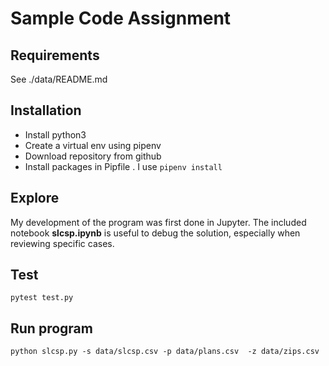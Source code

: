 # Sample Code Assignment

## Requirements
See ./data/README.md

## Installation
- Install python3
- Create a virtual env using pipenv
- Download repository from github
- Install packages in Pipfile . I use `pipenv install`

## Explore
My development of the program was first done in Jupyter. The included notebook **slcsp.ipynb** is useful to debug the solution, especially when reviewing specific cases.

## Test
`pytest test.py`

## Run program
`python slcsp.py -s data/slcsp.csv -p data/plans.csv 
-z data/zips.csv`
